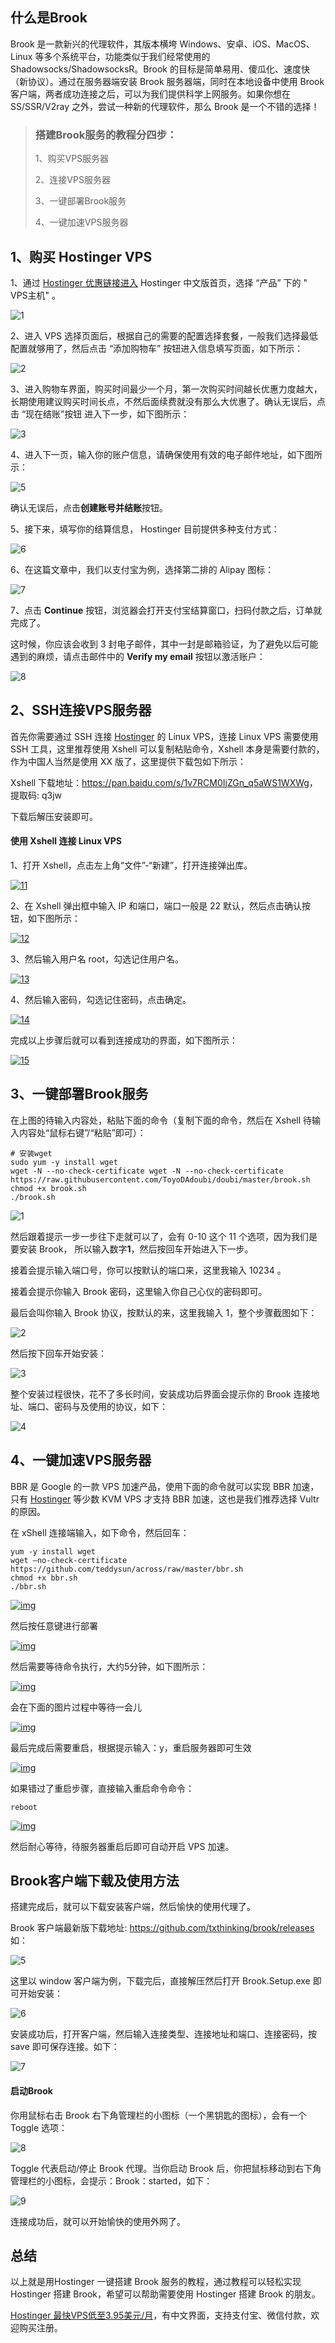 ## 什么是Brook

Brook 是一款新兴的代理软件，其版本横垮 Windows、安卓、iOS、MacOS、Linux 等多个系统平台，功能类似于我们经常使用的 Shadowsocks/ShadowsocksR。Brook 的目标是简单易用、傻瓜化、速度快（新协议）。通过在服务器端安装 Brook 服务器端，同时在本地设备中使用 Brook 客户端，两者成功连接之后，可以为我们提供科学上网服务。如果你想在 SS/SSR/V2ray 之外，尝试一种新的代理软件，那么 Brook 是一个不错的选择！



> ### 搭建Brook服务的教程分四步：
>
> 1、购买VPS服务器
>
> 2、连接VPS服务器
>
> 3、一键部署Brook服务
>
> 4、一键加速VPS服务器



## 1、购买 Hostinger VPS

1、通过 [Hostinger 优惠链接进入](https://www.hostg.xyz/aff_c?offer_id=6&aff_id=18493&aff_sub=GitHub&url_id=39) Hostinger 中文版首页，选择 “产品” 下的 " VPS主机" 。

![1](https://user-images.githubusercontent.com/54033249/64271400-d4cc7780-cf6f-11e9-9730-61ae0e0c52f9.jpg)

2、进入 VPS 选择页面后，根据自己的需要的配置选择套餐，一般我们选择最低配置就够用了，然后点击 “添加购物车” 按钮进入信息填写页面，如下所示：

![2](https://user-images.githubusercontent.com/54033249/64271407-dac25880-cf6f-11e9-9799-17415bd5fc2c.jpg)

3、进入购物车界面，购买时间最少一个月，第一次购买时间越长优惠力度越大，长期使用建议购买时间长点，不然后面续费就没有那么大优惠了。确认无误后，点击 “现在结账”按钮 进入下一步，如下图所示：

![3](https://user-images.githubusercontent.com/54033249/64271432-e57ced80-cf6f-11e9-951f-30518ad91c78.jpg)

4、进入下一页，输入你的账户信息，请确保使用有效的电子邮件地址，如下图所示：

![5](https://user-images.githubusercontent.com/54033249/64271445-e9a90b00-cf6f-11e9-8bb1-3ffe49bed013.jpg)

确认无误后，点击**创建账号并结账**按钮。

5、接下来，填写你的结算信息， Hostinger 目前提供多种支付方式：

![6](https://user-images.githubusercontent.com/54033249/64271451-eca3fb80-cf6f-11e9-840f-6858036fe4dd.jpg)

6、在这篇文章中，我们以支付宝为例，选择第二排的 Alipay 图标：

![7](https://user-images.githubusercontent.com/54033249/64271461-f168af80-cf6f-11e9-9f20-ce5d31ae9a40.jpg)

7、点击 **Continue** 按钮，浏览器会打开支付宝结算窗口，扫码付款之后，订单就完成了。

这时候，你应该会收到 3 封电子邮件，其中一封是邮箱验证，为了避免以后可能遇到的麻烦，请点击邮件中的 **Verify my email** 按钮以激活账户：

![8](https://user-images.githubusercontent.com/54033249/64271481-f4fc3680-cf6f-11e9-8989-466e88477be0.jpg)



## 2、SSH连接VPS服务器

首先你需要通过 SSH 连接 [Hostinger](https://www.hostg.xyz/aff_c?offer_id=6&aff_id=18493&aff_sub=GitHub&url_id=39) 的 Linux VPS，连接 Linux VPS 需要使用 SSH 工具，这里推荐使用 Xshell 可以复制粘贴命令，Xshell 本身是需要付款的，作为中国人当然是使用 XX 版了，这里提供下载包如下所示：

Xshell 下载地址：<https://pan.baidu.com/s/1v7RCM0IjZGn_q5aWS1WXWg>，提取码: q3jw

下载后解压安装即可。

#### 使用 Xshell 连接 Linux VPS

1、打开 Xshell，点击左上角“文件”-“新建”，打开连接弹出库。

[![11](https://user-images.githubusercontent.com/52620310/62409274-3b741380-b607-11e9-86f4-6841945da8f2.jpg)](https://user-images.githubusercontent.com/52620310/62409274-3b741380-b607-11e9-86f4-6841945da8f2.jpg)

2、在 Xshell 弹出框中输入 IP 和端口，端口一般是 22 默认，然后点击确认按钮，如下图所示：

[![12](https://user-images.githubusercontent.com/52620310/62409279-3f079a80-b607-11e9-829a-dc6db2d6ce8e.jpg)](https://user-images.githubusercontent.com/52620310/62409279-3f079a80-b607-11e9-829a-dc6db2d6ce8e.jpg)

3、然后输入用户名 root，勾选记住用户名。

[![13](https://user-images.githubusercontent.com/52620310/62409280-429b2180-b607-11e9-8438-48451de0dbaf.jpg)](https://user-images.githubusercontent.com/52620310/62409280-429b2180-b607-11e9-8438-48451de0dbaf.jpg)

4、然后输入密码，勾选记住密码，点击确定。

[![14](https://user-images.githubusercontent.com/52620310/62409282-462ea880-b607-11e9-9da0-68ddc4f05bc0.jpg)](https://user-images.githubusercontent.com/52620310/62409282-462ea880-b607-11e9-9da0-68ddc4f05bc0.jpg)

完成以上步骤后就可以看到连接成功的界面，如下图所示：

[![15](https://user-images.githubusercontent.com/52620310/62409283-49299900-b607-11e9-86be-f16913c9fcf3.jpg)](https://user-images.githubusercontent.com/52620310/62409283-49299900-b607-11e9-86be-f16913c9fcf3.jpg)



## 3、一键部署Brook服务

在上图的待输入内容处，粘贴下面的命令（复制下面的命令，然后在 Xshell 待输入内容处“鼠标右键”/“粘贴”即可）：

```
# 安装wget
sudo yum -y install wget
wget -N --no-check-certificate wget -N --no-check-certificate https://raw.githubusercontent.com/ToyoDAdoubi/doubi/master/brook.sh
chmod +x brook.sh
./brook.sh
```

![1](https://user-images.githubusercontent.com/52620310/62551701-0d106580-b89f-11e9-8678-b3d304063a0e.png)

然后跟着提示一步一步往下走就可以了，会有 0-10 这个 11 个选项，因为我们是要安装 Brook， 所以输入数字**1**，然后按回车开始进入下一步。

接着会提示输入端口号，你可以按默认的端口来，这里我输入 10234 。

接着会提示你输入 Brook 密码，这里输入你自己心仪的密码即可。

最后会叫你输入 Brook 协议，按默认的来，这里我输入 1，整个步骤截图如下：

![2](https://user-images.githubusercontent.com/52620310/62551722-14d00a00-b89f-11e9-8027-c6759ffd5a0b.png)

然后按下回车开始安装：

![3](https://user-images.githubusercontent.com/52620310/62551734-18fc2780-b89f-11e9-9cdf-8210b912017f.png)

整个安装过程很快，花不了多长时间，安装成功后界面会提示你的 Brook 连接地址、端口、密码与及使用的协议，如下：

![4](https://user-images.githubusercontent.com/52620310/62551742-1c8fae80-b89f-11e9-80ed-13018f549a89.png)



## 4、一键加速VPS服务器

BBR 是 Google 的一款 VPS 加速产品，使用下面的命令就可以实现 BBR 加速，只有 [Hostinger](https://www.hostg.xyz/aff_c?offer_id=6&aff_id=18493&aff_sub=GitHub&url_id=39) 等少数 KVM VPS 才支持 BBR 加速，这也是我们推荐选择 Vultr 的原因。

在 xShell 连接端输入，如下命令，然后回车：

```
yum -y install wget
wget –no-check-certificate https://github.com/teddysun/across/raw/master/bbr.sh
chmod +x bbr.sh
./bbr.sh
```

[![img](https://user-images.githubusercontent.com/52620310/62406006-18317000-b5d7-11e9-8146-b9b05d4240d7.jpg)](https://user-images.githubusercontent.com/52620310/62406006-18317000-b5d7-11e9-8146-b9b05d4240d7.jpg)

然后按任意键进行部署

[![img](https://user-images.githubusercontent.com/52620310/62406007-1c5d8d80-b5d7-11e9-822f-fd9ed195a88b.jpg)](https://user-images.githubusercontent.com/52620310/62406007-1c5d8d80-b5d7-11e9-822f-fd9ed195a88b.jpg)

然后需要等待命令执行，大约5分钟，如下图所示：

[![img](https://user-images.githubusercontent.com/52620310/62406009-22536e80-b5d7-11e9-826b-e1f1b0774db9.jpg)](https://user-images.githubusercontent.com/52620310/62406009-22536e80-b5d7-11e9-826b-e1f1b0774db9.jpg)

会在下面的图片过程中等待一会儿

[![img](https://user-images.githubusercontent.com/52620310/62406011-267f8c00-b5d7-11e9-8ac1-67599ff1facb.jpg)](https://user-images.githubusercontent.com/52620310/62406011-267f8c00-b5d7-11e9-8ac1-67599ff1facb.jpg)

最后完成后需要重启，根据提示输入：y，重启服务器即可生效

[![img](https://user-images.githubusercontent.com/52620310/62406015-2bdcd680-b5d7-11e9-9aec-fdf762a5f191.jpg)](https://user-images.githubusercontent.com/52620310/62406015-2bdcd680-b5d7-11e9-9aec-fdf762a5f191.jpg)

如果错过了重启步骤，直接输入重启命令命令：

```
reboot
```

[![img](https://user-images.githubusercontent.com/52620310/62406018-31d2b780-b5d7-11e9-819b-baa65e585c47.jpg)](https://user-images.githubusercontent.com/52620310/62406018-31d2b780-b5d7-11e9-819b-baa65e585c47.jpg)

然后耐心等待，待服务器重启后即可自动开启 VPS 加速。



## Brook客户端下载及使用方法

搭建完成后，就可以下载安装客户端，然后愉快的使用代理了。

Brook 客户端最新版下载地址: https://github.com/txthinking/brook/releases 如：

![5](https://user-images.githubusercontent.com/52620310/62551764-23b6bc80-b89f-11e9-8686-694de14f1bf6.png)

这里以 window 客户端为例，下载完后，直接解压然后打开 Brook.Setup.exe 即可开始安装：

![6](https://user-images.githubusercontent.com/52620310/62551776-27e2da00-b89f-11e9-96c7-05396d589de8.png)

安装成功后，打开客户端，然后输入连接类型、连接地址和端口、连接密码，按 save 即可保存连接。如下：

![7](https://user-images.githubusercontent.com/52620310/62551794-2ca78e00-b89f-11e9-9ebc-00d1f64a559a.png)

#### 启动Brook

你用鼠标右击 Brook 右下角管理栏的小图标（一个黑钥匙的图标），会有一个 Toggle 选项：

![8](https://user-images.githubusercontent.com/52620310/62551804-316c4200-b89f-11e9-9e35-5727f17c255e.png)

Toggle 代表启动/停止 Brook 代理。当你启动 Brook 后，你把鼠标移动到右下角管理栏的小图标，会提示：Brook：started，如下：

![9](https://user-images.githubusercontent.com/52620310/62551818-36c98c80-b89f-11e9-9db7-db889548d1d3.png)

连接成功后，就可以开始愉快的使用外网了。



## 总结

以上就是用Hostinger 一键搭建 Brook 服务的教程，通过教程可以轻松实现 Hostinger 搭建 Brook，希望可以帮助需要使用 Hostinger 搭建 Brook 的朋友。

[Hostinger 最快VPS低至3.95美元/月](https://www.hostg.xyz/aff_c?offer_id=6&aff_id=18493&aff_sub=GitHub&url_id=39)，有中文界面，支持支付宝、微信付款，欢迎购买注册。